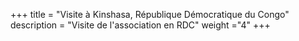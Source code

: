 
+++
title = "Visite à Kinshasa, République Démocratique du Congo"
description = "Visite de l'association en RDC"
weight ="4"
+++